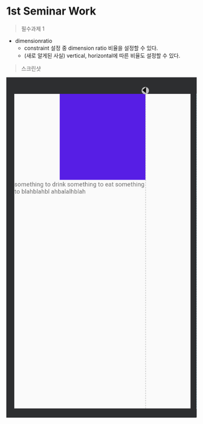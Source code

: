 # 1st Seminar Work

> 필수과제 1
* dimensionratio
  * constraint 설정 중 dimension ratio 비율을 설정할 수 있다.
  * (새로 알게된 사실) vertical, horizontal에 따른 비율도 설정할 수 있다.

> 스크린샷

![work](./something.png)
